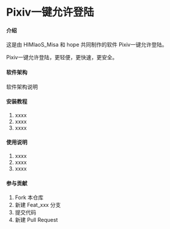 # Pixiv一键允许登陆

#### 介绍
这是由 HIMlaoS_Misa 和 hope 共同制作的软件 Pixiv一键允许登陆。

Pixiv一键允许登陆，更轻便，更快速，更安全。

#### 软件架构
软件架构说明


#### 安装教程

1.  xxxx
2.  xxxx
3.  xxxx

#### 使用说明

1.  xxxx
2.  xxxx
3.  xxxx

#### 参与贡献

1.  Fork 本仓库
2.  新建 Feat_xxx 分支
3.  提交代码
4.  新建 Pull Request

